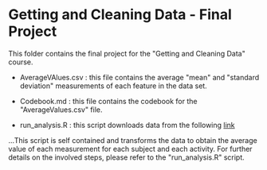 # Getting and Cleaning Data - Final Project

This folder contains the final project for the "Getting and Cleaning Data" course.

* AverageVAlues.csv : this file contains the average "mean" and "standard deviation" measurements of each feature 
in the data set.

* Codebook.md : this file contains the codebook for the "AverageValues.csv" file.

* run_analysis.R : this script downloads data from  the following [link](http://archive.ics.uci.edu/ml/datasets/Human+Activity+Recognition+Using+Smartphones)

...This script is self contained and transforms the data to obtain the average value of each measurement for each subject and each activity. For further details on the involved steps, please refer to the "run_analysis.R" script.  

